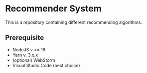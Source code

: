# Recommender System

This is a repository containing different recommending algorithms.

## Prerequisite

- NodeJS v >= 18
- Yarn v. 3.x.x
- (optional) WebStorm
- Visual Studio Code (best choice)

